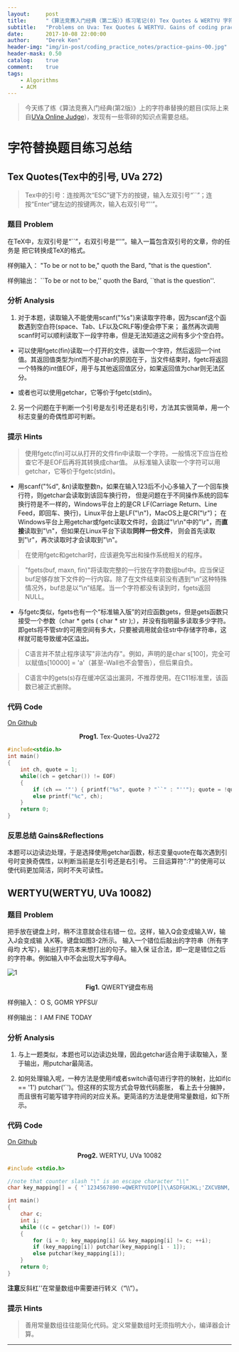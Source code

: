 ```yaml
---
layout:     post
title:      "《算法竞赛入门经典（第二版）》练习笔记(0) Tex Quotes & WERTYU 字符替换"
subtitle:   "Problems on Uva: Tex Quotes & WERTYU. Gains of coding practice, a novice's point of view."
date:       2017-10-08 22:00:00
author:     "Derek Ken"
header-img: "img/in-post/coding_practice_notes/practice-gains-00.jpg"
header-mask: 0.50
catalog:    true
comment:    true
tags:
    - Algorithms
    - ACM
---
```


> 今天练了练《算法竞赛入门经典(第2版)》上的字符串替换的题目(实际上来自[UVa Online Judge](https://uva.onlinejudge.org/index.php))，发现有一些零碎的知识点需要总结。

# **字符替换题目练习总结**

## **Tex Quotes(Tex中的引号, UVa 272)**

> Tex中的引号：连按两次“ESC”键下方的按键，输入左双引号“``”；连按“Enter”键左边的按键两次，输入右双引号“''”。

### 题目 Problem

在TeX中，左双引号是“``”，右双引号是“''”。输入一篇包含双引号的文章，你的任务是
把它转换成TeX的格式。

样例输入：
"To be or not to be," quoth the Bard, "that
is the question".

样例输出：
\`\`To be or not to be,'' quoth the Bard, \`\`that
is the question''.

### 分析 Analysis
1. 对于本题，读取输入不能使用scanf("%s")来读取字符串，因为scanf这个函数遇到空白符(space、Tab、LF以及CRLF等)便会停下来；
虽然再次调用scanf时可以顺利读取下一段字符串，但是无法知道这之间有多少个空白符。

* 可以使用fgetc(fin)读取一个打开的文件，读取一个字符，然后返回一个int值。其返回值类型为int而不是char的原因在于，当文件结束时，fgetc将返回
一个特殊的int值EOF，用于与其他返回值区分，如果返回值为char则无法区分。

* 或者也可以使用getchar，它等价于fgetc(stdin)。

2. 另一个问题在于判断一个引号是左引号还是右引号，方法其实很简单，用一个标志变量的奇偶性即可判断。

### 提示 Hints

> 使用fgetc(fin)可以从打开的文件fin中读取一个字符。一般情况下应当在检查它不是EOF后再将其转换成char值。
从标准输入读取一个字符可以用getchar，它等价于fgetc(stdin)。

* 用scanf("%d", &n)读取整数n，如果在输入123后不小心多输入了一个回车换行符，则getchar会读取到该回车换行符，
但是问题在于不同操作系统的回车换行符是不一样的，Windows平台上的是CR LF(Carriage Return、Line Feed，即回车、换行)，Linux平台上是LF("\n")，MacOS上是CR("\r")；
在Windows平台上用getchar或fgetc读取文件时，会跳过"\r\n"中的"\r"，而**直接**读取到"\n"，但如果在Linux平台下读取**同样一份文件**，
则会首先读取到"\r"，再次读取时才会读取到"\n"。

> 在使用fgetc和getchar时，应该避免写出和操作系统相关的程序。

> "fgets(buf, maxn, fin)"将读取完整的一行放在字符数组buf中。应当保证
buf足够存放下文件的一行内容。除了在文件结束前没有遇到“\n”这种特殊情况外，buf总是以“\n”结尾。当一个字符都没有读到时，fgets返回NULL。

* 与fgetc类似，fgets也有一个“标准输入版”的对应函数gets，但是gets函数只接受一个参数（char * gets ( char * str );），并没有指明最多读取多少字符。
即gets将不管str的可用空间有多大，只要被调用就会往str中存储字符串，这样就可能导致缓冲区溢出。

> C语言并不禁止程序读写"非法内存"。例如，声明的是char s[100]，完全可以赋值s[10000] = 'a'（甚至-Wall也不会警告），但后果自负。

> C语言中的gets(s)存在缓冲区溢出漏洞，不推荐使用。在C11标准里，该函数已被正式删除。


### 代码 Code

[On Github](https://github.com/DerekKen/Algorithms-Coding-Practice/blob/master/practice/Tex-Quotes-Uva272.c)

<div style="text-align:center"><b>Prog1.</b> Tex-Quotes-Uva272 </div>

```c
#include<stdio.h>
int main()
{
	int ch, quote = 1;
	while((ch = getchar()) != EOF)
	{
		if (ch == '"') { printf("%s", quote ? "``" : "''"); quote = !quote; }
		else printf("%c", ch);
	}
	return 0;
}
```

### 反思总结 Gains&Reflections

本题可以边读边处理，于是选择使用getchar函数，标志变量quote在每次遇到引号时变换奇偶性，以判断当前是左引号还是右引号。
三目运算符":?"的使用可以使代码更加简洁，同时不失可读性。


## **WERTYU(WERTYU, UVa 10082)**

### 题目 Problem

把手放在键盘上时，稍不注意就会往右错一
位。这样，输入Q会变成输入W，输入J会变成输
入K等。键盘如图3-2所示。
输入一个错位后敲出的字符串（所有字母均
大写），输出打字员本来想打出的句子。输入保
证合法，即一定是错位之后的字符串。例如输入中不会出现大写字母A。

 ![1](http://owsep4p7v.bkt.clouddn.com/blog/posts/img/acm-beginner-3-2-min.jpg) 
<div style="text-align:center"><b>Fig1.</b> QWERTY键盘布局 </div>

样例输入：
O S, GOMR YPFSU/

样例输出：
I AM FINE TODAY

### 分析 Analysis

1. 与上一题类似，本题也可以边读边处理，因此getchar适合用于读取输入，至于输出，用putchar最简洁。

2. 如何处理输入呢，一种方法是使用if或者switch语句进行字符的映射，比如if(c == '1') putchar('`')。但这样的实现方式会导致代码膨胀，
看上去十分臃肿，而且很有可能写错字符间的对应关系。更简洁的方法是使用常量数组，如下所示。

### 代码 Code

[On Github](https://github.com/DerekKen/Algorithms-Coding-Practice/blob/master/practice/WERTYU-UVa10082.c)

<div style="text-align:center"><b>Prog2.</b> WERTYU, UVa 10082 </div>

```c
#include <stdio.h>

//note that counter slash "\" is an escape character "\\"
char key_mapping[] = { "`1234567890-=QWERTYUIOP[]\\ASDFGHJKL;'ZXCVBNM,./" };

int main()
{
	char c;
	int i;
	while ((c = getchar()) != EOF)
	{
		for (i = 0; key_mapping[i] && key_mapping[i] != c; ++i);
		if (key_mapping[i]) putchar(key_mapping[i - 1]);
		else putchar(key_mapping[i]);
	}
	return 0;
}
```

**注意**反斜杠'\'在常量数组中需要进行转义（“\\\”）。


### 提示 Hints

> 善用常量数组往往能简化代码。定义常量数组时无须指明大小，编译器会计算。

---

[1]: https://leetcode.com "Leetcode homepage"

[2]: http://www.cnblogs.com/DerekKen/p/6819390.html "DerekKen的博客园"
